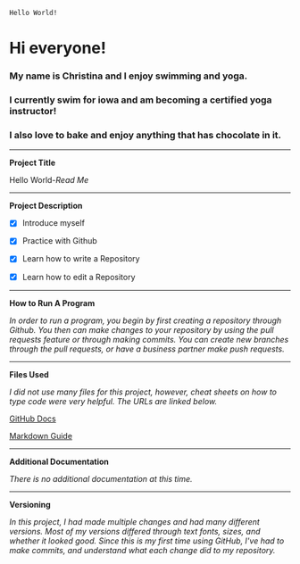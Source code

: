 	Hello World!

# Hi everyone!

### My name is Christina and I enjoy swimming and yoga. 
### I currently swim for iowa and am becoming a certified yoga instructor!
### I also love to bake and enjoy anything that has chocolate in it. 



_____
**Project Title**

Hello World-*Read Me*


_____
**Project Description**

- [x] Introduce myself
- [X] Practice with Github
- [x] Learn how to write a Repository
- [x] Learn how to edit a Repository


_____
**How to Run A Program**

*In order to run a program, you begin by first creating a repository through Github. 
You then can make changes to your repository by using the pull requests feature or through making commits. 
You can create new branches through the pull requests, or have a business partner make push requests.*


_____
**Files Used**

*I did not use many files for this project, however, cheat sheets on how to type code were very helpful. 
The URLs are linked below.*

[GitHub Docs](https://docs.github.com/en/github/writing-on-github/basic-writing-and-formatting-syntax)

[Markdown Guide](https://www.markdownguide.org/cheat-sheet/)


_____
**Additional Documentation**

*There is no additional documentation at this time.*


_____
**Versioning**

*In this project, I had made multiple changes and had many different versions.
Most of my versions differed through text fonts, sizes, and whether it looked good.
Since this is my first time using GitHub, I've had to make commits, and understand what each change did to my repository.*

